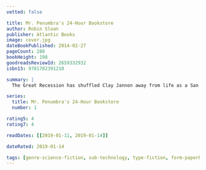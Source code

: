 ```yaml
---
vetted: false

title: Mr. Penumbra's 24-Hour Bookstore
author: Robin Sloan
publisher: Atlantic Books
image: cover.jpg
dateBookPublished: 2014-02-27
pageCount: 288
bookHeight: 198
goodreadsReviewId: 2659332932
isbn13: 9781782391210

summary: |
  The Great Recession has shuffled Clay Jannon away from life as a San Francisco web-design drone and into the aisles of Mr. Penumbra's 24-Hour Bookstore, but after a few days on the job, Clay discovers that the store is more curious than either its name or its gnomic owner might suggest. The customers are few, and they never seem to buy anything; instead, they "check out" large, obscure volumes from strange corners of the store. Suspicious, Clay engineers an analysis of the clientele's behavior, seeking help from his variously talented friends, but when they bring their findings to Mr. Penumbra, they discover the bookstore's secrets extend far beyond its walls.

series:
  title: Mr. Penumbra's 24-Hour Bookstore
  number: 1

rating5: 4
rating7: 4

readDates: [[2019-01-11, 2019-01-14]]

dateRated: 2019-01-14

tags: [genre-science-fiction, sub-technology, type-fiction, form-paperback]
---
```

